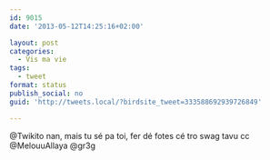 ```yaml
---
id: 9015
date: '2013-05-12T14:25:16+02:00'

layout: post
categories:
  - Vis ma vie
tags:
  - tweet
format: status
publish_social: no
guid: 'http://tweets.local/?birdsite_tweet=333588692939726849'

---
```


@Twikito nan, mais tu sé pa toi, fer dé fotes cé tro swag tavu cc @MelouuAllaya @gr3g